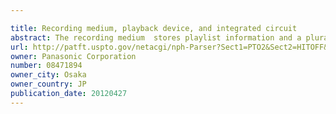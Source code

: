 ```yaml
---

title: Recording medium, playback device, and integrated circuit
abstract: The recording medium  stores playlist information and a plurality of elementary streams. The playlist information includes a basic stream selection table and an extension stream selection table. The basic stream selection table shows elementary streams that are permitted to be played back in a monoscopic playback mode. The extension stream selection table shows elementary streams that are permitted to be played back only in a stereoscopic playback mode. The stream entry in the extension stream selection table indicates a packet identifier that is to be used by the playback device to perform demultiplexing when the playback device is in the stereoscopic playback mode and the corresponding stream number is set in the stream number register provided in the playback device.
url: http://patft.uspto.gov/netacgi/nph-Parser?Sect1=PTO2&Sect2=HITOFF&p=1&u=%2Fnetahtml%2FPTO%2Fsearch-adv.htm&r=1&f=G&l=50&d=PALL&S1=08471894&OS=08471894&RS=08471894
owner: Panasonic Corporation
number: 08471894
owner_city: Osaka
owner_country: JP
publication_date: 20120427
---
```

